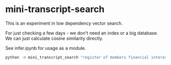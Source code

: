 # mini-transcript-search

This is an experiment in low dependency vector search.

For just checking a few days - we don't need an index or a big database. We can just calculate cosine similarity directly.

See infer.ipynb for usage as a module.

```bash
python -m mini_transcript_search "register of members financial interests" --threshold 0.4 --n 5
```

